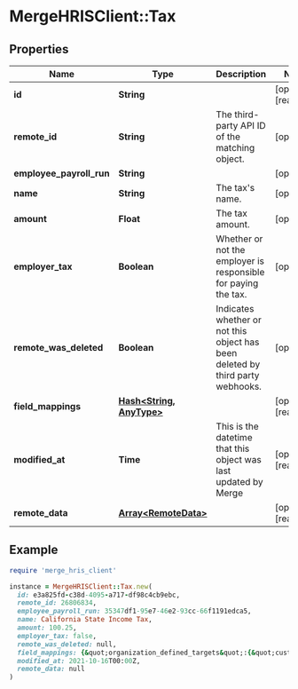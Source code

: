 # MergeHRISClient::Tax

## Properties

| Name | Type | Description | Notes |
| ---- | ---- | ----------- | ----- |
| **id** | **String** |  | [optional][readonly] |
| **remote_id** | **String** | The third-party API ID of the matching object. | [optional] |
| **employee_payroll_run** | **String** |  | [optional] |
| **name** | **String** | The tax&#39;s name. | [optional] |
| **amount** | **Float** | The tax amount. | [optional] |
| **employer_tax** | **Boolean** | Whether or not the employer is responsible for paying the tax. | [optional] |
| **remote_was_deleted** | **Boolean** | Indicates whether or not this object has been deleted by third party webhooks. | [optional] |
| **field_mappings** | [**Hash&lt;String, AnyType&gt;**](AnyType.md) |  | [optional][readonly] |
| **modified_at** | **Time** | This is the datetime that this object was last updated by Merge | [optional][readonly] |
| **remote_data** | [**Array&lt;RemoteData&gt;**](RemoteData.md) |  | [optional][readonly] |

## Example

```ruby
require 'merge_hris_client'

instance = MergeHRISClient::Tax.new(
  id: e3a825fd-c38d-4095-a717-df98c4cb9ebc,
  remote_id: 26806834,
  employee_payroll_run: 35347df1-95e7-46e2-93cc-66f1191edca5,
  name: California State Income Tax,
  amount: 100.25,
  employer_tax: false,
  remote_was_deleted: null,
  field_mappings: {&quot;organization_defined_targets&quot;:{&quot;custom_key&quot;:&quot;custom_value&quot;},&quot;linked_account_defined_targets&quot;:{&quot;custom_key&quot;:&quot;custom_value&quot;}},
  modified_at: 2021-10-16T00:00Z,
  remote_data: null
)
```

